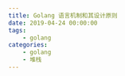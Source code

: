 ```yaml
---
title: Golang 语言机制和其设计原则
date: 2019-04-24 00:00:00
tags:
	- golang
categories:
	- golang
	- 堆栈
---
```


